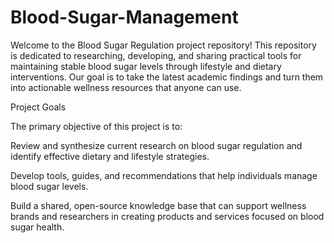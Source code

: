 # Blood-Sugar-Management

Welcome to the Blood Sugar Regulation project repository! This repository is dedicated to researching, developing, and sharing practical tools for maintaining stable blood sugar levels through lifestyle and dietary interventions. Our goal is to take the latest academic findings and turn them into actionable wellness resources that anyone can use.


Project Goals

The primary objective of this project is to:

Review and synthesize current research on blood sugar regulation and identify effective dietary and lifestyle strategies.


Develop tools, guides, and recommendations that help individuals manage blood sugar levels.



Build a shared, open-source knowledge base that can support wellness brands and researchers in creating products and services focused on blood sugar health.
